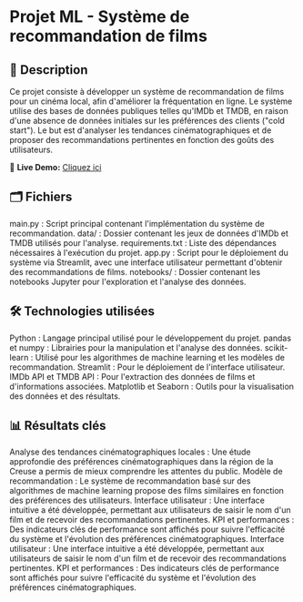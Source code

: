 # Projet ML - Système de recommandation de films

## 📜 Description
Ce projet consiste à développer un système de recommandation de films pour un cinéma local, afin d'améliorer la fréquentation en ligne. Le système utilise des bases de données publiques telles qu'IMDb et TMDB, en raison d'une absence de données initiales sur les préférences des clients ("cold start"). Le but est d'analyser les tendances cinématographiques et de proposer des recommandations pertinentes en fonction des goûts des utilisateurs.

🚀 **Live Demo:** [Cliquez ici](https://app-movie-recommendation-fcnq7fa4kixrswrsxcihpo.streamlit.app/)

## 🗂️ Fichiers
main.py : Script principal contenant l'implémentation du système de recommandation.
data/ : Dossier contenant les jeux de données d'IMDb et TMDB utilisés pour l'analyse.
requirements.txt : Liste des dépendances nécessaires à l'exécution du projet.
app.py : Script pour le déploiement du système via Streamlit, avec une interface utilisateur permettant d'obtenir des recommandations de films.
notebooks/ : Dossier contenant les notebooks Jupyter pour l'exploration et l'analyse des données.

## 🛠️ Technologies utilisées
Python : Langage principal utilisé pour le développement du projet.
pandas et numpy : Librairies pour la manipulation et l'analyse des données.
scikit-learn : Utilisé pour les algorithmes de machine learning et les modèles de recommandation.
Streamlit : Pour le déploiement de l'interface utilisateur.
IMDb API et TMDB API : Pour l'extraction des données de films et d'informations associées.
Matplotlib et Seaborn : Outils pour la visualisation des données et des résultats.

## 📊 Résultats clés
Analyse des tendances cinématographiques locales : Une étude approfondie des préférences cinématographiques dans la région de la Creuse a permis de mieux comprendre les attentes du public.
Modèle de recommandation : Le système de recommandation basé sur des algorithmes de machine learning propose des films similaires en fonction des préférences des utilisateurs.
Interface utilisateur : Une interface intuitive a été développée, permettant aux utilisateurs de saisir le nom d'un film et de recevoir des recommandations pertinentes.
KPI et performances : Des indicateurs clés de performance sont affichés pour suivre l'efficacité du système et l'évolution des préférences cinématographiques.
Interface utilisateur : Une interface intuitive a été développée, permettant aux utilisateurs de saisir le nom d'un film et de recevoir des recommandations pertinentes.
KPI et performances : Des indicateurs clés de performance sont affichés pour suivre l'efficacité du système et l'évolution des préférences cinématographiques.
